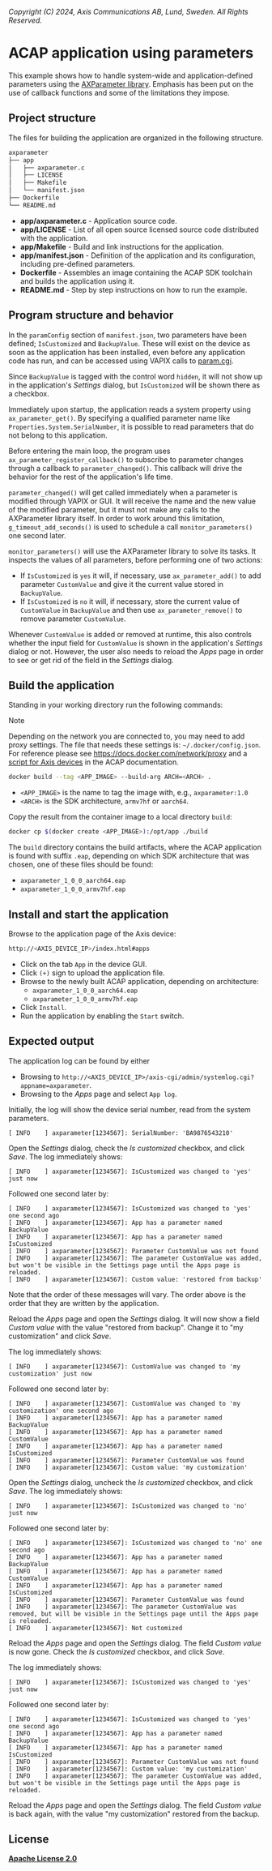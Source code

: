 *Copyright (C) 2024, Axis Communications AB, Lund, Sweden. All Rights Reserved.*

# ACAP application using parameters

This example shows how to handle system-wide and application-defined parameters using the
[AXParameter library](https://axiscommunications.github.io/acap-documentation/docs/api/native-sdk-api.html#parameter-api).
Emphasis has been put on the use of callback functions and some of the limitations they impose.

## Project structure

The files for building the application are organized in the following structure.

```sh
axparameter
├── app
│   ├── axparameter.c
│   ├── LICENSE
│   ├── Makefile
│   └── manifest.json
├── Dockerfile
└── README.md
```

- **app/axparameter.c** - Application source code.
- **app/LICENSE** - List of all open source licensed source code distributed with the application.
- **app/Makefile** - Build and link instructions for the application.
- **app/manifest.json** - Definition of the application and its configuration, including pre-defined parameters.
- **Dockerfile** - Assembles an image containing the ACAP SDK toolchain and builds the application using it.
- **README.md** - Step by step instructions on how to run the example.

## Program structure and behavior

In the `paramConfig` section of `manifest.json`, two parameters have been defined;
`IsCustomized` and `BackupValue`.
These will exist on the device as soon as the application has been installed,
even before any application code has run,
and can be accessed using VAPIX calls to
[param.cgi](https://www.axis.com/vapix-library/subjects/t10175981/section/t10036014/display).

Since `BackupValue` is tagged with the control word `hidden`,
it will not show up in the application's *Settings* dialog,
but `IsCustomized` will be shown there as a checkbox.

Immediately upon startup, the application reads a system property using `ax_parameter_get()`.
By specifying a qualified parameter name like `Properties.System.SerialNumber`,
it is possible to read parameters that do not belong to this application.

Before entering the main loop, the program uses `ax_parameter_register_callback()` to subscribe to
parameter changes through a callback to `parameter_changed()`.
This callback will drive the behavior for the rest of the application's life time.

`parameter_changed()` will get called immediately when a parameter is modified through VAPIX or GUI.
It will receive the name and the new value of the modified parameter,
but it must not make any calls to the AXParameter library itself.
In order to work around this limitation, `g_timeout_add_seconds()` is used to schedule a call
`monitor_parameters()` one second later.

`monitor_parameters()` will use the AXParameter library to solve its tasks.
It inspects the values of all parameters, before performing one of two actions:

- If `IsCustomized` is `yes` it will, if necessary, use `ax_parameter_add()` to add parameter
  `CustomValue` and give it the current value stored in `BackupValue`.
- If `IsCustomized` is `no` it will, if necessary, store the current value of `CustomValue` in
  `BackupValue` and then use `ax_parameter_remove()` to remove parameter `CustomValue`.

Whenever `CustomValue` is added or removed at runtime, this also controls whether the input field
for `CustomValue` is shown in the application's *Settings* dialog or not.
However, the user also needs to reload the *Apps* page in order to see or get rid of the field in the
*Settings* dialog.

## Build the application

Standing in your working directory run the following commands:

> [!NOTE]
>
> Depending on the network you are connected to, you may need to add proxy settings.
> The file that needs these settings is: `~/.docker/config.json`. For reference please see
> https://docs.docker.com/network/proxy and a
> [script for Axis devices](https://axiscommunications.github.io/acap-documentation/docs/develop/build-install-run.html#configure-network-proxy-settings)
> in the ACAP documentation.

```sh
docker build --tag <APP_IMAGE> --build-arg ARCH=<ARCH> .
```

- `<APP_IMAGE>` is the name to tag the image with, e.g., `axparameter:1.0`
- `<ARCH>` is the SDK architecture, `armv7hf` or `aarch64`.

Copy the result from the container image to a local directory `build`:

```sh
docker cp $(docker create <APP_IMAGE>):/opt/app ./build
```

The `build` directory contains the build artifacts, where the ACAP application
is found with suffix `.eap`, depending on which SDK architecture that was
chosen, one of these files should be found:

- `axparameter_1_0_0_aarch64.eap`
- `axparameter_1_0_0_armv7hf.eap`

## Install and start the application

Browse to the application page of the Axis device:

```sh
http://<AXIS_DEVICE_IP>/index.html#apps
```

- Click on the tab `App` in the device GUI.
- Click `(+)` sign to upload the application file.
- Browse to the newly built ACAP application, depending on architecture:
  - `axparameter_1_0_0_aarch64.eap`
  - `axparameter_1_0_0_armv7hf.eap`
- Click `Install`.
- Run the application by enabling the `Start` switch.

## Expected output

The application log can be found by either

- Browsing to `http://<AXIS_DEVICE_IP>/axis-cgi/admin/systemlog.cgi?appname=axparameter`.
- Browsing to the *Apps* page and select `App log`.

Initially, the log will show the device serial number, read from the system parameters.

```text
[ INFO    ] axparameter[1234567]: SerialNumber: 'BA9876543210'
```

Open the *Settings* dialog, check the *Is customized* checkbox, and click *Save*.
The log immediately shows:

```text
[ INFO    ] axparameter[1234567]: IsCustomized was changed to 'yes' just now
```

Followed one second later by:

```text
[ INFO    ] axparameter[1234567]: IsCustomized was changed to 'yes' one second ago
[ INFO    ] axparameter[1234567]: App has a parameter named BackupValue
[ INFO    ] axparameter[1234567]: App has a parameter named IsCustomized
[ INFO    ] axparameter[1234567]: Parameter CustomValue was not found
[ INFO    ] axparameter[1234567]: The parameter CustomValue was added, but won't be visible in the Settings page until the Apps page is reloaded.
[ INFO    ] axparameter[1234567]: Custom value: 'restored from backup'
```

Note that the order of these messages will vary.
The order above is the order that they are written by the application.

Reload the *Apps* page and open the *Settings* dialog.
It will now show a field *Custom value* with the value "restored from backup".
Change it to "my customization" and click *Save*.

The log immediately shows:

```text
[ INFO    ] axparameter[1234567]: CustomValue was changed to 'my customization' just now
```

Followed one second later by:

```text
[ INFO    ] axparameter[1234567]: CustomValue was changed to 'my customization' one second ago
[ INFO    ] axparameter[1234567]: App has a parameter named BackupValue
[ INFO    ] axparameter[1234567]: App has a parameter named CustomValue
[ INFO    ] axparameter[1234567]: App has a parameter named IsCustomized
[ INFO    ] axparameter[1234567]: Parameter CustomValue was found
[ INFO    ] axparameter[1234567]: Custom value: 'my customization'
```

Open the *Settings* dialog, uncheck the *Is customized* checkbox, and click *Save*.
The log immediately shows:

```text
[ INFO    ] axparameter[1234567]: IsCustomized was changed to 'no' just now
```

Followed one second later by:

```text
[ INFO    ] axparameter[1234567]: IsCustomized was changed to 'no' one second ago
[ INFO    ] axparameter[1234567]: App has a parameter named BackupValue
[ INFO    ] axparameter[1234567]: App has a parameter named CustomValue
[ INFO    ] axparameter[1234567]: App has a parameter named IsCustomized
[ INFO    ] axparameter[1234567]: Parameter CustomValue was found
[ INFO    ] axparameter[1234567]: The parameter CustomValue was removed, but will be visible in the Settings page until the Apps page is reloaded.
[ INFO    ] axparameter[1234567]: Not customized
```

Reload the *Apps* page and open the *Settings* dialog.
The field *Custom value* is now gone.
Check the *Is customized* checkbox, and click *Save*.

The log immediately shows:

```text
[ INFO    ] axparameter[1234567]: IsCustomized was changed to 'yes' just now
```

Followed one second later by:

```text
[ INFO    ] axparameter[1234567]: IsCustomized was changed to 'yes' one second ago
[ INFO    ] axparameter[1234567]: App has a parameter named BackupValue
[ INFO    ] axparameter[1234567]: App has a parameter named IsCustomized
[ INFO    ] axparameter[1234567]: Parameter CustomValue was not found
[ INFO    ] axparameter[1234567]: Custom value: 'my customization'
[ INFO    ] axparameter[1234567]: The parameter CustomValue was added, but won't be visible in the Settings page until the Apps page is reloaded.
```

Reload the *Apps* page and open the *Settings* dialog.
The field *Custom value* is back again, with the value "my customization" restored from the backup.

## License

**[Apache License 2.0](../LICENSE)**
